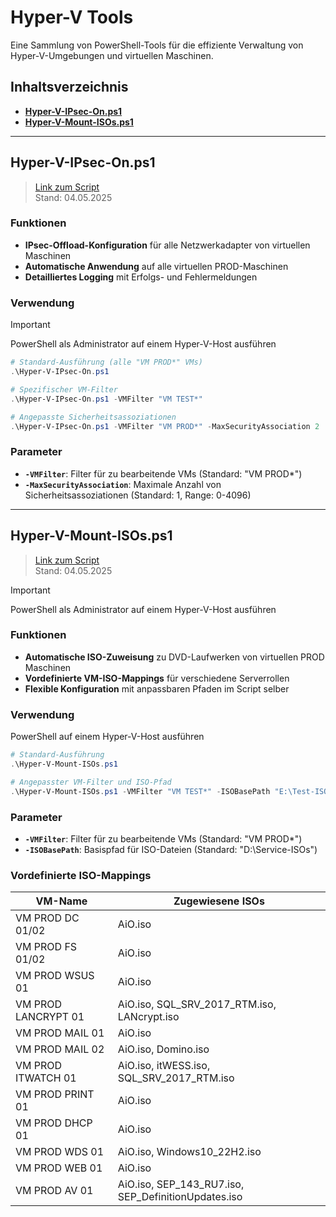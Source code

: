 # Hyper-V Tools

Eine Sammlung von PowerShell-Tools für die effiziente Verwaltung von Hyper-V-Umgebungen und virtuellen Maschinen.

## Inhaltsverzeichnis

- **[Hyper-V-IPsec-On.ps1](#hyper-v-ipsec-onps1)**
- **[Hyper-V-Mount-ISOs.ps1](#hyper-v-mount-isosps1)**

---

## Hyper-V-IPsec-On.ps1
> [Link zum Script](Hyper-V-IPsec-On.ps1)\
> Stand: 04.05.2025

### Funktionen
- **IPsec-Offload-Konfiguration** für alle Netzwerkadapter von virtuellen Maschinen
- **Automatische Anwendung** auf alle virtuellen PROD-Maschinen
- **Detailliertes Logging** mit Erfolgs- und Fehlermeldungen

### Verwendung

> [!IMPORTANT]  
> PowerShell als Administrator auf einem Hyper-V-Host ausführen

```powershell
# Standard-Ausführung (alle "VM PROD*" VMs)
.\Hyper-V-IPsec-On.ps1

# Spezifischer VM-Filter
.\Hyper-V-IPsec-On.ps1 -VMFilter "VM TEST*"

# Angepasste Sicherheitsassoziationen
.\Hyper-V-IPsec-On.ps1 -VMFilter "VM PROD*" -MaxSecurityAssociation 2
```

### Parameter
- **`-VMFilter`**: Filter für zu bearbeitende VMs (Standard: "VM PROD*")
- **`-MaxSecurityAssociation`**: Maximale Anzahl von Sicherheitsassoziationen (Standard: 1, Range: 0-4096)

---

## Hyper-V-Mount-ISOs.ps1
> [Link zum Script](Hyper-V-Mount-ISOs.ps1)\
> Stand: 04.05.2025

> [!IMPORTANT]  
> PowerShell als Administrator auf einem Hyper-V-Host ausführen

### Funktionen
- **Automatische ISO-Zuweisung** zu DVD-Laufwerken von virtuellen PROD Maschinen
- **Vordefinierte VM-ISO-Mappings** für verschiedene Serverrollen
- **Flexible Konfiguration** mit anpassbaren Pfaden im Script selber 


### Verwendung
PowerShell auf einem Hyper-V-Host ausführen

```powershell
# Standard-Ausführung
.\Hyper-V-Mount-ISOs.ps1

# Angepasster VM-Filter und ISO-Pfad
.\Hyper-V-Mount-ISOs.ps1 -VMFilter "VM TEST*" -ISOBasePath "E:\Test-ISOs"
```

### Parameter
- **`-VMFilter`**: Filter für zu bearbeitende VMs (Standard: "VM PROD*")
- **`-ISOBasePath`**: Basispfad für ISO-Dateien (Standard: "D:\Service-ISOs")

### Vordefinierte ISO-Mappings

| VM-Name | Zugewiesene ISOs |
|---------|------------------|
| VM PROD DC 01/02 | AiO.iso |
| VM PROD FS 01/02 | AiO.iso |
| VM PROD WSUS 01 | AiO.iso |
| VM PROD LANCRYPT 01 | AiO.iso, SQL_SRV_2017_RTM.iso, LANcrypt.iso |
| VM PROD MAIL 01 | AiO.iso |
| VM PROD MAIL 02 | AiO.iso, Domino.iso |
| VM PROD ITWATCH 01 | AiO.iso, itWESS.iso, SQL_SRV_2017_RTM.iso |
| VM PROD PRINT 01 | AiO.iso |
| VM PROD DHCP 01 | AiO.iso |
| VM PROD WDS 01 | AiO.iso, Windows10_22H2.iso |
| VM PROD WEB 01 | AiO.iso |
| VM PROD AV 01 | AiO.iso, SEP_143_RU7.iso, SEP_DefinitionUpdates.iso |
